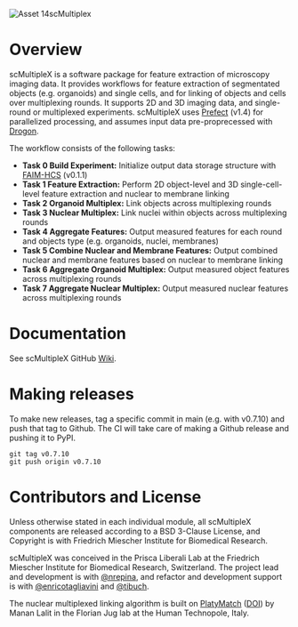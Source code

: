 ![Asset 14scMultiplex](https://user-images.githubusercontent.com/25291742/227540510-b00e0b8e-241e-492f-9b67-0d01bb4250e2.png)

# Overview

scMultipleX is a software package for feature extraction of microscopy imaging data. It provides workflows for feature extraction of segmentated objects (e.g. organoids) and single cells, and for linking of objects and cells over multiplexing rounds. It supports 2D and 3D imaging data, and single-round or multiplexed experiments. scMultipleX uses [Prefect](https://docs.prefect.io/) (v1.4) for parallelized processing, and assumes input data pre-proprecessed with [Drogon](https://github.com/fmi-basel/job-system-workflows).

The workflow consists of the following tasks:
- **Task 0 Build Experiment:** Initialize output data storage structure with [FAIM-HCS](https://github.com/fmi-faim/faim-hcs) (v0.1.1)
- **Task 1 Feature Extraction:** Perform 2D object-level and 3D single-cell-level feature extraction and nuclear to membrane linking
- **Task 2 Organoid Multiplex:** Link objects across multiplexing rounds
- **Task 3 Nuclear Multiplex:** Link nuclei within objects across multiplexing rounds
- **Task 4 Aggregate Features:** Output measured features for each round and objects type (e.g. organoids, nuclei, membranes)
- **Task 5 Combine Nuclear and Membrane Features:** Output combined nuclear and membrane features based on nuclear to membrane linking
- **Task 6 Aggregate Organoid Multiplex:** Output measured object features across multiplexing rounds
- **Task 7 Aggregate Nuclear Multiplex:** Output measured nuclear features across multiplexing rounds

# Documentation

See scMultipleX GitHub [Wiki](https://github.com/fmi-basel/gliberal-scMultipleX/wiki).

# Making releases

To make new releases, tag a specific commit in main (e.g. with v0.7.10) and push that tag to Github. The CI will take care of making a Github release and pushing it to PyPI.
```
git tag v0.7.10
git push origin v0.7.10
```

# Contributors and License

Unless otherwise stated in each individual module, all scMultipleX components are released according to a BSD 3-Clause License, and Copyright is with Friedrich Miescher Institute for Biomedical Research.

scMultipleX was conceived in the Prisca Liberali Lab at the Friedrich Miescher Institute for Biomedical Research, Switzerland. The project lead and development is with [@nrepina](https://github.com/nrepina), and refactor and development support is with [@enricotagliavini](https://github.com/enricotagliavini) and [@tibuch](https://github.com/tibuch).

The nuclear multiplexed linking algorithm is built on [PlatyMatch](https://github.com/juglab/PlatyMatch) ([DOI](https://doi.org/10.1007/978-3-030-66415-2_30)) by Manan Lalit in the Florian Jug lab at the Human Technopole, Italy.
